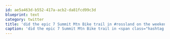 ```yaml
---
id: ae5a463d-b552-417a-acb2-da81fcd99c3d
blueprint: text
category: twitter
title: 'did the epic 7 Summit Mtn Bike trail in #rossland on the weekend.  Wow, fun but tiring!'
caption: 'did the epic 7 Summit Mtn Bike trail in <span class="hashtag hashtag_local">#<a href="http://tweettemp.darylchymko.ca/?tag=rossland">rossland</a> on the weekend.  Wow, fun but tiring!'
---
```

